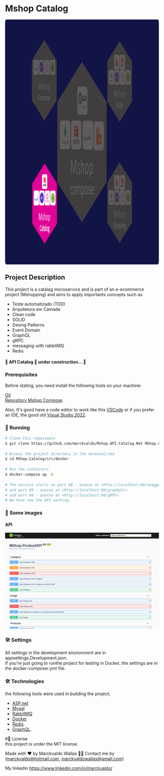 # Mshop Catalog

<div style="background-color: #f0f0f0; height:20vh; display: flex; flex-direction: row; justify-content: center;">
<img src="https://github.com/marckvaldo/Mshop.Compose/blob/main/Imagens/Mshop.Catalag.png">
</div>

## Project Description
This project is a catalag microservice and is part of an e-ecommerce project (Mshopping) and aims to apply importants concepts such as
- Teste automatizado (TDD)  <br/>
- Arquitetura em Camada <br/>
- Clean code <br/>
- SOLID <br/>
- Desing Patterns <br/>
- Event Domain <br/>
- GraphQL <br/>
- gRPC <br/>
- messaging with rabbitMQ <br/>
- Redis <br/>

<h4> 
	🚧  API Catalog 🚀 under construction...  🚧
</h4>

### Prerequisites

Before stating, you need install the following tools on your machine: 

[Git](https://git-scm.com)<br/>
[Repository Mshop Compose](https://github.com/marckvaldo/Mshop.Compose). <br/>

Also, It's good have a code editor to work like this [VSCode](https://code.visualstudio.com/)
or if you prefer an IDE, the good old [Visual Studio 2022](https://visualstudio.microsoft.com/pt-br/downloads/).

### 🎲 Running

```bash
# Clone this reposiopty
$ git clone https://github.com/marckvaldo/Mshop.API.Catalog.Net MShop.Catalog

# Access the project directory in the terminal/cmd
$ cd MShop.Catalog/src/docker

# Run the containers 
$ docker-compose up -d

# The service starts on port 88 - acesse at <http://localhost:88/swagger/index.html>
# and port 89 - acesse at <http://localhost:89/graphql/>
# and port 90 - acesse at <http://localhost:90/gRPC>
# We have new the API working.
```
### 🚀 Some images

#### API
<img src="https://github.com/marckvaldo/Mshop.API.Product/blob/main/images/Images.jpg">

### 🛠 Settings
All settings in the development environment are in appsettings.Development.json.  <br/>
If you're just going to runthe project for testing in Docker, the settings are in the docker-composer.yml file.


### 🛠 Technologies
the following tools were used in building the project;

- [ASP.net](https://dotnet.microsoft.com/en-us/apps/aspnet)
- [Mysql](https://www.mysql.com/)
- [RabbitMQ](https://www.rabbitmq.com/)
- [Docker](https://www.docker.com/)
- [Redis](https://redis.io/resources/redisearch-a-high-performance-search-engine-as-a-redis-module/).
- [GraphQL](https://graphql.org/).


#📝 License <br/>
this project is under the MIT license.

Made with ❤️ by Marckvaldo Wallas 👋🏽 Contact me by (marckvaldo@hotmail.com, marckvaldowallas@gmail.com) <br/>

My linkedin https://www.linkedin.com/in/marckvaldo/

